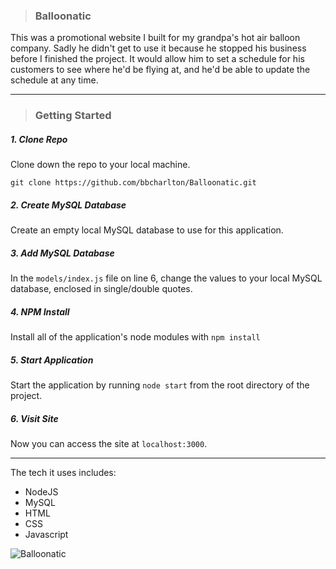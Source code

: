 > ### Balloonatic

This was a promotional website I built for my grandpa's hot air balloon company. Sadly he didn't get to use it because he stopped his business before I finished the project. It would allow him to set a schedule for his customers to see where he'd be flying at, and he'd be able to update the schedule at any time.

___

> ### Getting Started

##### 1. Clone Repo

Clone down the repo to your local machine.

```
git clone https://github.com/bbcharlton/Balloonatic.git
```

##### 2. Create MySQL Database

Create an empty local MySQL database to use for this application.

##### 3. Add MySQL Database

In the ```models/index.js``` file on line 6, change the values to your local MySQL database, enclosed in single/double quotes.

##### 4. NPM Install

Install all of the application's node modules with ```npm install```

##### 5. Start Application

Start the application by running ```node start``` from the root directory of the project.

##### 6. Visit Site

Now you can access the site at ```localhost:3000```.

___

The tech it uses includes:

* NodeJS
* MySQL
* HTML
* CSS
* Javascript

![Balloonatic](http://imgur.com/8qrdCfD.png)